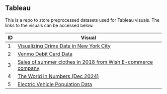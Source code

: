 ## Tableau

This is a repo to store preprocessed datasets used for Tableau visuals. The links to the visuals can be accessed below.

ID | Visual
-- | ----
1 | [Visualizing Crime Data in New York City](https://public.tableau.com/app/profile/alexandra.debartolo/viz/4170_Tableau-2/Dashboard)
2 | [Venmo Debit Card Data](https://public.tableau.com/app/profile/alexdebartolo/viz/VenmoDebitCard_Dashboard_16233559911660/VenmoDashboard)
3 | [Sales of summer clothes in 2018 from Wish E-commerce company](https://public.tableau.com/app/profile/alexdebartolo/viz/Wish_DB/WishDashboard)
4 | [The World in Numbers (Dec 2024)](https://public.tableau.com/app/profile/alexandra.debartolo1325/viz/TheWorldinNumbersDec2024/MetricsDashboard)
5 | [Electric Vehicle Population Data](https://public.tableau.com/app/profile/alexandra.debartolo1325/viz/ElectricVehiclePopulationData_17558806470090/Dashboard)


